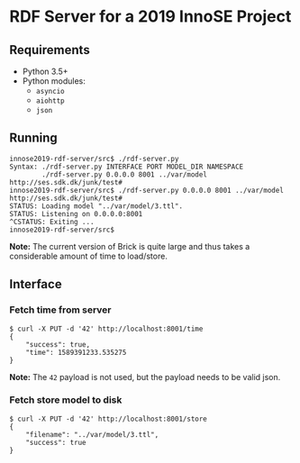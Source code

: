 # RDF Server for a 2019 InnoSE Project

## Requirements

- Python 3.5+
- Python modules:
  - `asyncio`
  - `aiohttp`
  - `json`

## Running

```shell
innose2019-rdf-server/src$ ./rdf-server.py 
Syntax: ./rdf-server.py INTERFACE PORT MODEL_DIR NAMESPACE
        ./rdf-server.py 0.0.0.0 8001 ../var/model http://ses.sdk.dk/junk/test#
innose2019-rdf-server/src$ ./rdf-server.py 0.0.0.0 8001 ../var/model http://ses.sdk.dk/junk/test#
STATUS: Loading model "../var/model/3.ttl".
STATUS: Listening on 0.0.0.0:8001
^CSTATUS: Exiting ...
innose2019-rdf-server/src$ 

```

**Note:** The current version of Brick is quite large and thus takes a considerable amount of time to load/store.

## Interface

### Fetch time from server

```shell
$ curl -X PUT -d '42' http://localhost:8001/time
{
    "success": true,
    "time": 1589391233.535275
}
```

**Note:** The `42` payload is not used, but the payload needs to be valid json.

### Fetch store model to disk

```shell
$ curl -X PUT -d '42' http://localhost:8001/store
{
    "filename": "../var/model/3.ttl",
    "success": true
}
```

